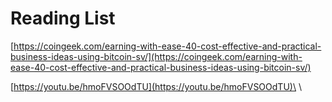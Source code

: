 # Reading List

[https://coingeek.com/earning-with-ease-40-cost-effective-and-practical-business-ideas-using-bitcoin-sv/](https://coingeek.com/earning-with-ease-40-cost-effective-and-practical-business-ideas-using-bitcoin-sv/)

[https://youtu.be/hmoFVSOOdTU](https://youtu.be/hmoFVSOOdTU)\
\
